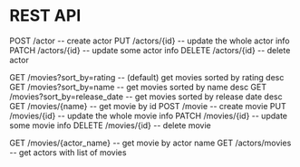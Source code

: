 # REST API

POST /actor -- create actor
PUT /actors/{id} -- update the whole actor info
PATCH /actors/{id} -- update some actor info
DELETE /actors/{id} -- delete actor

GET /movies?sort_by=rating -- (default) get movies sorted by rating desc
GET /movies?sort_by=name -- get movies sorted by name desc
GET /movies?sort_by=release_date -- get movies sorted by release date desc
GET /movies/{name} -- get movie by id
POST /movie -- create movie
PUT /movies/{id} -- update the whole movie info
PATCH /movies/{id} -- update some movie info
DELETE /movies/{id} -- delete movie

GET /movies/{actor_name} -- get movie by actor name
GET /actors/movies -- get actors with list of movies
